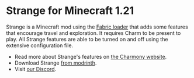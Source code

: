 # Strange for Minecraft 1.21

Strange is a Minecraft mod using the [Fabric loader](https://fabricmc.net/) that adds some features that encourage travel and exploration. It requires Charm to be present to play.
All Strange features are able to be turned on and off using the extensive configuration file.

- Read more about Strange's features on [the Charmony website](https://charmony.work).
- Download Strange [from modrinth](https://modrinth.com/mod/strange/versions#all-versions).
- Visit [our Discord](https://discord.gg/3CVxPZUMDX).
